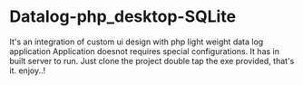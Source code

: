 # Datalog-php_desktop-SQLite
It's an integration of custom ui design with php light weight data log application 
Application doesnot requires special configurations. It has in built server to run. Just clone the project double tap the exe provided, that's it. enjoy..!
